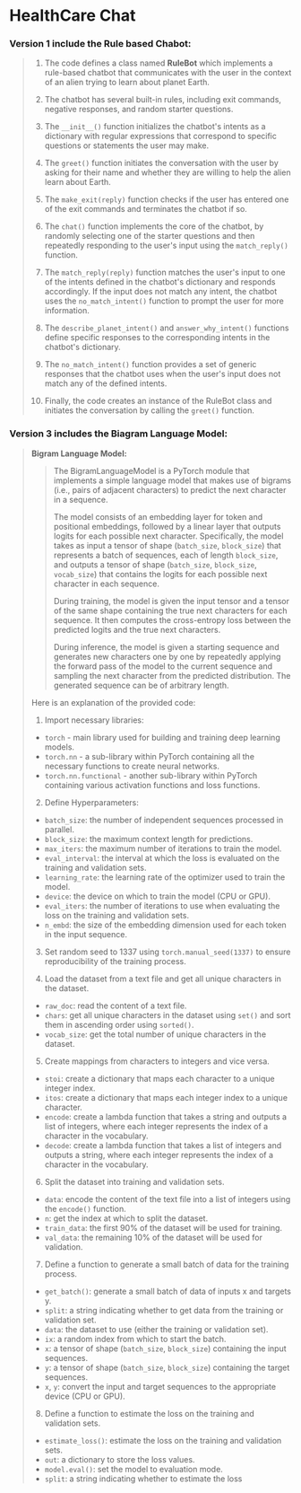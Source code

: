 # HealthCare Chat

### Version 1 include the Rule based Chabot:

> 1. The code defines a class named **RuleBot** which implements a rule-based chatbot that communicates with the user in the context of an alien trying to learn about planet Earth.
>
> 2. The chatbot has several built-in rules, including exit commands, negative responses, and random starter questions.
> 
> 3. The `__init__()` function initializes the chatbot's intents as a dictionary with regular expressions that correspond to specific questions or statements the user may make.
> 
> 4. The `greet()` function initiates the conversation with the user by asking for their name and whether they are willing to help the alien learn about Earth.
> 
> 5. The `make_exit(reply)` function checks if the user has entered one of the exit commands and terminates the chatbot if so.
> 
> 6. The `chat()` function implements the core of the chatbot, by randomly selecting one of the starter questions and then repeatedly responding to the user's input using the `match_reply()` function.
> 
> 7. The `match_reply(reply)` function matches the user's input to one of the intents defined in the chatbot's dictionary and responds accordingly. If the input does not match any intent, the chatbot uses the `no_match_intent()` function to prompt the user for more information.
> 
> 8. The `describe_planet_intent()` and `answer_why_intent()` functions define specific responses to the corresponding intents in the chatbot's dictionary.
> 
> 9. The `no_match_intent()` function provides a set of generic responses that the chatbot uses when the user's input does not match any of the defined intents.
> 
> 10. Finally, the code creates an instance of the RuleBot class and initiates the conversation by calling the `greet()` function.


### Version 3 includes the Biagram Language Model:

> **Bigram Language Model:**
>>The BigramLanguageModel is a PyTorch module that implements a simple language model that makes use of bigrams (i.e., pairs of adjacent characters) to predict the next character in a sequence.
>>
>>The model consists of an embedding layer for token and positional embeddings, followed by a linear layer that outputs logits for each possible next character. Specifically, the model takes as input a tensor of shape (`batch_size`, `block_size`) that represents a batch of sequences, each of length `block_size`, and outputs a tensor of shape (`batch_size`, `block_size`, `vocab_size`) that contains the logits for each possible next character in each sequence.
>> 
>>During training, the model is given the input tensor and a tensor of the same shape containing the true next characters for each sequence. It then computes the cross-entropy loss between the predicted logits and the true next characters.
>> 
>>During inference, the model is given a starting sequence and generates new characters one by one by repeatedly applying the forward pass of the model to the current sequence and sampling the next character from the predicted distribution. The generated sequence can be of arbitrary length.
>
>Here is an explanation of the provided code:
>
>1. Import necessary libraries:
>
>   * `torch` - main library used for building and training deep learning models.
>   * `torch.nn` - a sub-library within PyTorch containing all the necessary functions to create neural networks.
>   * `torch.nn.functional` - another sub-library within PyTorch containing various activation functions and loss functions.
>
>2. Define Hyperparameters:
>
>   * `batch_size`: the number of independent sequences processed in parallel.
>   * `block_size`: the maximum context length for predictions.
>   * `max_iters`: the maximum number of iterations to train the model.
>   * `eval_interval`: the interval at which the loss is evaluated on the training and validation sets.
>   * `learning_rate`: the learning rate of the optimizer used to train the model.
>   * `device`: the device on which to train the model (CPU or GPU).
>   * `eval_iters`: the number of iterations to use when evaluating the loss on the training and validation sets.
>   * `n_embd`: the size of the embedding dimension used for each token in the input sequence.
>
>3. Set random seed to 1337 using `torch.manual_seed(1337)` to ensure reproducibility of the training process.
>
>4. Load the dataset from a text file and get all unique characters in the dataset.
>
>   * `raw_doc`: read the content of a text file.
>   * `chars`: get all unique characters in the dataset using `set()` and sort them in ascending order using `sorted()`.
>   * `vocab_size`: get the total number of unique characters in the dataset.
>
>5. Create mappings from characters to integers and vice versa.
>
>   * `stoi`: create a dictionary that maps each character to a unique integer index.
>   * `itos`: create a dictionary that maps each integer index to a unique character.
>   * `encode`: create a lambda function that takes a string and outputs a list of integers, where each integer represents the index of a character in the vocabulary.
>   * `decode`: create a lambda function that takes a list of integers and outputs a string, where each integer represents the index of a character in the vocabulary.
>
>6. Split the dataset into training and validation sets.
> 
>   * `data`: encode the content of the text file into a list of integers using the `encode()` function.
>   * `n`: get the index at which to split the dataset.
>   * `train_data`: the first 90% of the dataset will be used for training.
>   * `val_data`: the remaining 10% of the dataset will be used for validation.
>
>7. Define a function to generate a small batch of data for the training process.
>
>   * `get_batch()`: generate a small batch of data of inputs x and targets y.
>   * `split`: a string indicating whether to get data from the training or validation set.
>   * `data`: the dataset to use (either the training or validation set).
>   * `ix`: a random index from which to start the batch.
>   * `x`: a tensor of shape (`batch_size`, `block_size`) containing the input sequences.
>   * `y`: a tensor of shape (`batch_size`, `block_size`) containing the target sequences.
>   * `x`, `y`: convert the input and target sequences to the appropriate device (CPU or GPU).
>
>8. Define a function to estimate the loss on the training and validation sets.
>
>   * `estimate_loss()`: estimate the loss on the training and validation sets.
>   * `out`: a dictionary to store the loss values.
>   * `model.eval()`: set the model to evaluation mode.
>   * `split`: a string indicating whether to estimate the loss
